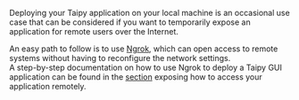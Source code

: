 Deploying your Taipy application on your local machine is an occasional use case that can be
considered if you want to temporarily expose an application for remote users over the Internet.

An easy path to follow is to use [Ngrok](https://ngrok.com/), which can open access to remote
systems without having to reconfigure the network settings.<br/>
A step-by-step documentation on how to use Ngrok to deploy a Taipy GUI application can be
found in the [section](../../../gui/configuration.md#accessing-your-app-from-the-web) exposing
how to access your application remotely.
